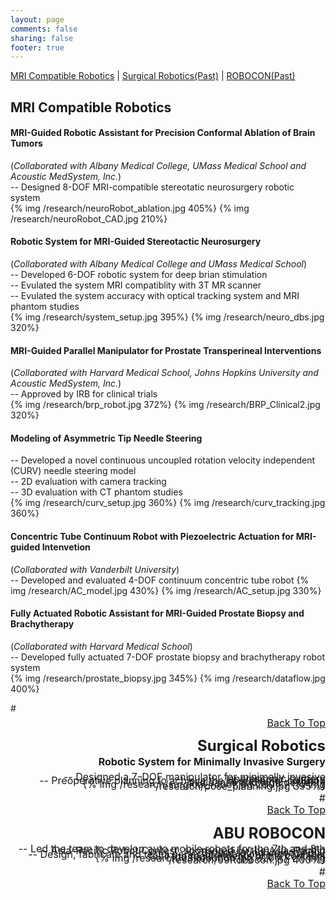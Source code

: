 ```yaml
---
layout: page
comments: false
sharing: false
footer: true
---
```


<a name="TOP"></a>
[MRI Compatible Robotics](#MRI)  |  [Surgical Robotics(Past)](#Surgical)  |  [ROBOCON(Past)](#ROBOCON)

<a name="MRI"></a>

## MRI Compatible Robotics
#### MRI-Guided Robotic Assistant for Precision Conformal Ablation of Brain Tumors  
(_Collaborated with Albany Medical College, UMass Medical School and Acoustic MedSystem, Inc._)  
 -- Designed 8-DOF MRI-compatible stereotatic neurosurgery robotic system  
{% img /research/neuroRobot_ablation.jpg 405%}  {% img /research/neuroRobot_CAD.jpg 210%}

#### Robotic System for MRI-Guided Stereotactic Neurosurgery  
(_Collaborated with Albany Medical College and UMass Medical School_)  
 -- Developed 6-DOF robotic system for deep brian stimulation  
 -- Evulated the system MRI compatiblity with 3T MR scanner  
 -- Evulated the system accuracy with optical tracking system and MRI phantom studies  
{% img /research/system_setup.jpg 395%}	{% img /research/neuro_dbs.jpg 320%}

#### MRI-Guided Parallel Manipulator for Prostate Transperineal Interventions  
(_Collaborated with Harvard Medical School, Johns Hopkins University and Acoustic MedSystem, Inc._)  
 -- Approved by IRB for clinical trials  
{% img /research/brp_robot.jpg 372%}	{% img /research/BRP_Clinical2.jpg 320%}

#### Modeling of Asymmetric Tip Needle Steering  
 -- Developed a novel continuous uncoupled rotation velocity independent (CURV) needle steering model  
 -- 2D evaluation with camera tracking  
 -- 3D evaluation with CT phantom studies  
{% img /research/curv_setup.jpg 360%}	{% img /research/curv_tracking.jpg 360%}

#### Concentric Tube Continuum Robot with Piezoelectric Actuation for MRI-guided Intenvetion  
(_Collaborated with Vanderbilt University_)  
 -- Developed and evaluated 4-DOF continuum concentric tube robot 
{% img /research/AC_model.jpg 430%}	{% img /research/AC_setup.jpg 330%}

#### Fully Actuated Robotic Assistant for MRI-Guided Prostate Biopsy and Brachytherapy  
(_Collaborated with Harvard Medical School_)  
 -- Developed fully actuated 7-DOF prostate biopsy and brachytherapy robot system  
{% img /research/prostate_biopsy.jpg 345%} {% img /research/dataflow.jpg 400%}

#<div style="text-align:right;line-height:3px;"><font size="3">[Back To Top](#TOP)

<a name="Surgical"></a>

## Surgical Robotics  
#### Robotic System for Minimally Invasive Surgery  
 -- Designed a 7-DOF manipulator for minimally invasive laparascopic surgery  
 -- Preoperative planning to achieve the operation of collision avoidance and high dexterity  
{% img /research/surgical_robot.jpg 280%} {% img /research/pose_planning.jpg 395%}  


#<div style="text-align:right;line-height:3px;"><font size="3">[Back To Top](#TOP)

<a name="ROBOCON"></a>

## ABU ROBOCON 
#### 
 -- Led the team to develop auto mobile robots for the 7th and 8th Asia-Pacific Robot Contest, sponsored by the Asia-Pacific Broadcasting Union (ABU)  
 -- Design, fabricate and test a series of auto mobile robots that fulfil the requirements of the contests  
{% img /research/08Robocon.jpg 320%} {% img /research/09Robocon.jpg 400%}  



#<div style="text-align:right;line-height:3px;"><font size="3">[Back To Top](#TOP)